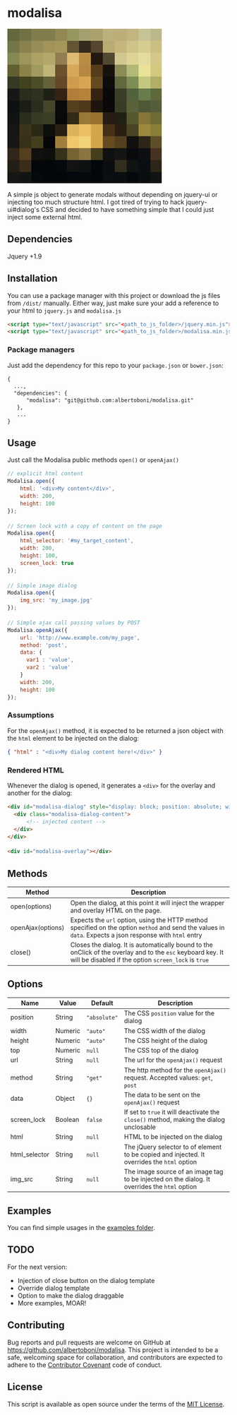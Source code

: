 # modalisa

![Modalisa](https://github.com/albertoboni/modalisa/blob/master/examples/img/monalisa-350x350.png "Modalisa")

A simple js object to generate modals without depending on jquery-ui or injecting too much structure html. I got tired of trying to hack jquery-ui#dialog's CSS and decided to have something simple that I could just inject some external html.


## Dependencies

Jquery +1.9


## Installation
You can use a package manager with this project or download the js files from `/dist/` manually. Either way, just make sure your add a reference to your html to `jquery.js` and `modalisa.js`

```html
<script type="text/javascript" src="<path_to_js_folder>/jquery.min.js"></script>
<script type="text/javascript" src="<path_to_js_folder>/modalisa.min.js"></script>
```


### Package managers
Just add the dependency for this repo to your `package.json` or `bower.json`:
```
{
  ...,
  "dependencies": {
      "modalisa": "git@github.com:albertoboni/modalisa.git"
   },
   ...
}
```


## Usage
Just call the Modalisa public methods `open()` or `openAjax()`

```javascript
// explicit html content
Modalisa.open({
    html: '<div>My content</div>',
    width: 200,
    height: 100
});

// Screen lock with a copy of content on the page
Modalisa.open({
    html_selector: '#my_target_content',
    width: 200,
    height: 100,
    screen_lock: true
});

// Simple image dialog
Modalisa.open({
    img_src: 'my_image.jpg'
});

// Simple ajax call passing values by POST
Modalisa.openAjax({
    url: 'http://www.example.com/my_page',
    method: 'post',
    data: {
      var1 : 'value',
      var2 : 'value'
    }
    width: 200,
    height: 100
});
```


### Assumptions
For the `openAjax()` method, it is expected to be returned a json object with the `html` element to be injected on the dialog:

```json
{ "html" : "<div>My dialog content here!</div>" }
```


### Rendered HTML
Whenever the dialog is opened, it generates a `<div>` for the overlay and another for the dialog:

```html
<div id="modalisa-dialog" style="display: block; position: absolute; width: 300px; height: auto; z-index: 21; top: 140px; left: 50%; margin-left: -150px;">
  <div class="modalisa-dialog-content">
      <!-- injected content -->
  </div>
</div>

<div id="modalisa-overlay"></div>
```


## Methods
| Method            | Description |
| ----------------- | ----------- |
| open(options)     | Open the dialog, at this point it will inject the wrapper and overlay HTML on the page. |
| openAjax(options) | Expects the `url` option, using the HTTP method specified on the option `method` and send the values in `data`. Expects a json response with `html` entry |
| close()           | Closes the dialog. It is automatically bound to the onClick of the overlay and to the `esc` keyboard key. It will be disabled if the option `screen_lock` is `true` |


## Options
| Name            | Value    | Default      | Description |
| --------------- | -------- | ------------ | ----------- |
| position        | String   | `"absolute"` | The CSS `position` value for the dialog |
| width           | Numeric  | `"auto"`     | The CSS width of the dialog |
| height          | Numeric  | `"auto"`     | The CSS height of the dialog |
| top             | Numeric  | `null`       | The CSS top of the dialog |
| url             | String   | `null`       | The url for the `openAjax()` request |
| method          | String   | `"get"`      | The http method for the `openAjax()` request. Accepted values: `get`, `post`  |
| data            | Object   | `{}`         | The data to be sent on the `openAjax()` request |
| screen_lock     | Boolean  | `false`      | If set to `true` it will deactivate the `close()` method, making the dialog unclosable |
| html            | String   | `null`       | HTML to be injected on the dialog |
| html_selector   | String   | `null`       | The jQuery selector to of element to be copied and injected. It overrides the `html` option |
| img_src         | String   | `null`       | The image source of an image tag to be injected on the dialog. It overrides the `html` option |



## Examples
You can find simple usages in the [examples folder](https://github.com/albertoboni/modalisa/tree/master/examples).


## TODO
For the next version:
- Injection of close button on the dialog template
- Override dialog template
- Option to make the dialog draggable
- More examples, MOAR!


## Contributing
Bug reports and pull requests are welcome on GitHub at https://github.com/albertoboni/modalisa.
This project is intended to be a safe, welcoming space for collaboration, and contributors are expected to adhere to
the [Contributor Covenant](contributor-covenant.org) code of conduct.


## License
This script is available as open source under the terms of the [MIT License](http://opensource.org/licenses/MIT).
